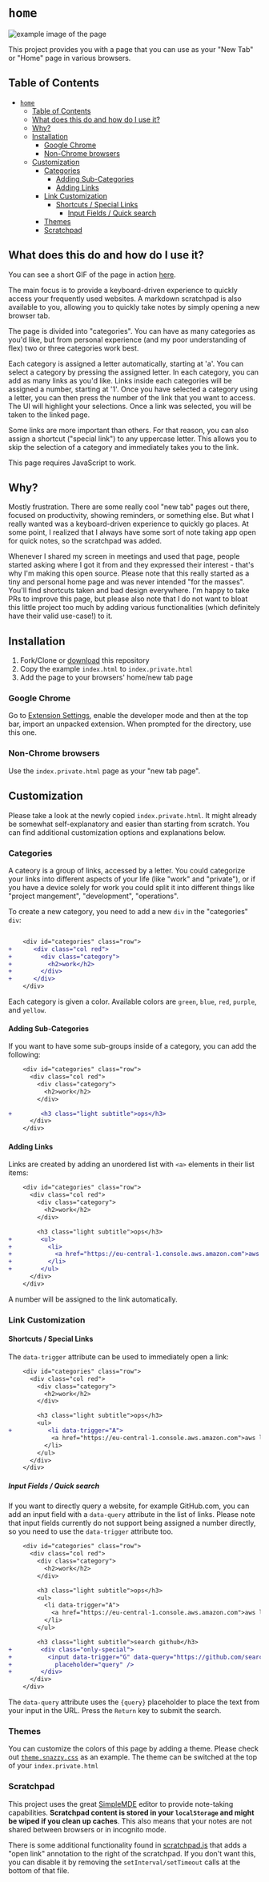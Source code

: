 # `home`

![example image of the page](docs/example.png)

This project provides you with a page that you can use as your "New Tab" or "Home" page in various browsers.

## Table of Contents

- [`home`](#home)
  - [Table of Contents](#table-of-contents)
  - [What does this do and how do I use it?](#what-does-this-do-and-how-do-i-use-it)
  - [Why?](#why)
  - [Installation](#installation)
    - [Google Chrome](#google-chrome)
    - [Non-Chrome browsers](#non-chrome-browsers)
  - [Customization](#customization)
    - [Categories](#categories)
      - [Adding Sub-Categories](#adding-sub-categories)
      - [Adding Links](#adding-links)
    - [Link Customization](#link-customization)
      - [Shortcuts / Special Links](#shortcuts--special-links)
        - [Input Fields / Quick search](#input-fields--quick-search)
    - [Themes](#themes)
    - [Scratchpad](#scratchpad)

## What does this do and how do I use it?

You can see a short GIF of the page in action [here](./docs/usage.gif).

The main focus is to provide a keyboard-driven experience to quickly access your frequently used websites. A markdown
scratchpad is also available to you, allowing you to quickly take notes by simply opening a new browser tab.

The page is divided into "categories". You can have as many categories as you'd like, but from personal experience (and
my poor understanding of flex) two or three categories work best.

Each category is assigned a letter automatically, starting at 'a'. You can select a category by pressing the assigned letter.
In each category, you can add as many links as you'd like. Links inside each categories will be assigned a number, starting at '1'.
Once you have selected a category using a letter, you can then press the number of the link that you want to access. The UI will
highlight your selections.
Once a link was selected, you will be taken to the linked page.

Some links are more important than others. For that reason, you can also assign a shortcut ("special link") to any uppercase letter.
This allows you to skip the selection of a category and immediately takes you to the link.

This page requires JavaScript to work.

## Why?

Mostly frustration. There are some really cool "new tab" pages out there, focused on productivity, showing reminders, or something else.
But what I really wanted was a keyboard-driven experience to quickly go places. At some point, I realized that I always have some sort of
note taking app open for quick notes, so the scratchpad was added.

Whenever I shared my screen in meetings and used that page, people started asking where I got it from and they expressed their interest -
that's why I'm making this open source. Please note that this really started as a tiny and personal home page and was never intended
"for the masses". You'll find shortcuts taken and bad design everywhere. I'm happy to take PRs to improve this page, but please also note
that I do not want to bloat this little project too much by adding various functionalities (which definitely have their valid use-case!) to it.

## Installation

1. Fork/Clone or [download](https://github.com/Rukenshia/home/archive/refs/heads/main.zip) this repository
2. Copy the example `index.html` to `index.private.html`
3. Add the page to your browsers' home/new tab page

### Google Chrome

Go to [Extension Settings](chrome://extensions), enable the developer mode and then at the top bar, import an unpacked extension.
When prompted for the directory, use this one.

### Non-Chrome browsers

Use the `index.private.html` page as your "new tab page".

## Customization

Please take a look at the newly copied `index.private.html`. It might already be somewhat self-explanatory and easier than starting from scratch.
You can find additional customization options and explanations below.

### Categories

A cateory is a group of links, accessed by a letter. You could categorize your links into different aspects of your life (like "work" and "private"), or if
you have a device solely for work you could split it into different things like "project mangement", "development", "operations".

To create a new category, you need to add a new `div` in the "categories" `div`:

```diff

    <div id="categories" class="row">
+      <div class="col red">
+        <div class="category">
+          <h2>work</h2>
+        </div>
+      </div>
    </div>
```

Each category is given a color. Available colors are `green`, `blue`, `red`, `purple`, and `yellow`.

#### Adding Sub-Categories

If you want to have some sub-groups inside of a category, you can add the following:

```diff
    <div id="categories" class="row">
      <div class="col red">
        <div class="category">
          <h2>work</h2>
        </div>

+        <h3 class="light subtitle">ops</h3>
      </div>
    </div>
```

#### Adding Links

Links are created by adding an unordered list with `<a>` elements in their list items:

```diff
    <div id="categories" class="row">
      <div class="col red">
        <div class="category">
          <h2>work</h2>
        </div>

        <h3 class="light subtitle">ops</h3>
+        <ul>
+          <li>
+            <a href="https://eu-central-1.console.aws.amazon.com">aws login</a>
+          </li>
+        </ul>
      </div>
    </div>
```

A number will be assigned to the link automatically.

### Link Customization

#### Shortcuts / Special Links

The `data-trigger` attribute can be used to immediately open a link:

```diff
    <div id="categories" class="row">
      <div class="col red">
        <div class="category">
          <h2>work</h2>
        </div>

        <h3 class="light subtitle">ops</h3>
        <ul>
+          <li data-trigger="A">
            <a href="https://eu-central-1.console.aws.amazon.com">aws login</a>
          </li>
        </ul>
      </div>
    </div>
```

##### Input Fields / Quick search

If you want to directly query a website, for example GitHub.com, you can add an input field with a `data-query` attribute in the list of links.
Please note that input fields currently do not support being assigned a number directly, so you need to use the `data-trigger` attribute too.

```diff
    <div id="categories" class="row">
      <div class="col red">
        <div class="category">
          <h2>work</h2>
        </div>

        <h3 class="light subtitle">ops</h3>
        <ul>
          <li data-trigger="A">
            <a href="https://eu-central-1.console.aws.amazon.com">aws login</a>
          </li>
        </ul>

        <h3 class="light subtitle">search github</h3>
+        <div class="only-special">
+          <input data-trigger="G" data-query="https://github.com/search?q={query}" type="text"
+            placeholder="query" />
+        </div>
      </div>
    </div>
```

The `data-query` attribute uses the `{query}` placeholder to place the text from your input in the URL.
Press the `Return` key to submit the search.

### Themes

You can customize the colors of this page by adding a theme. Please check out [`theme.snazzy.css`](assets/css/theme.snazzy.css) as an example. The theme can be switched at the
top of your `index.private.html`

### Scratchpad

This project uses the great [SimpleMDE](https://simplemde.com) editor to provide note-taking capabilities. **Scratchpad content is stored in your `localStorage` and might be wiped if you clean
up caches**. This also means that your notes are not shared between browsers or in incognito mode.

There is some additional functionality found in [scratchpad.js](./assets/js/scratchpad.js) that adds a "open link" annotation to the right of the scratchpad. If you don't want this, you can disable
it by removing the `setInterval/setTimeout` calls at the bottom of that file.
